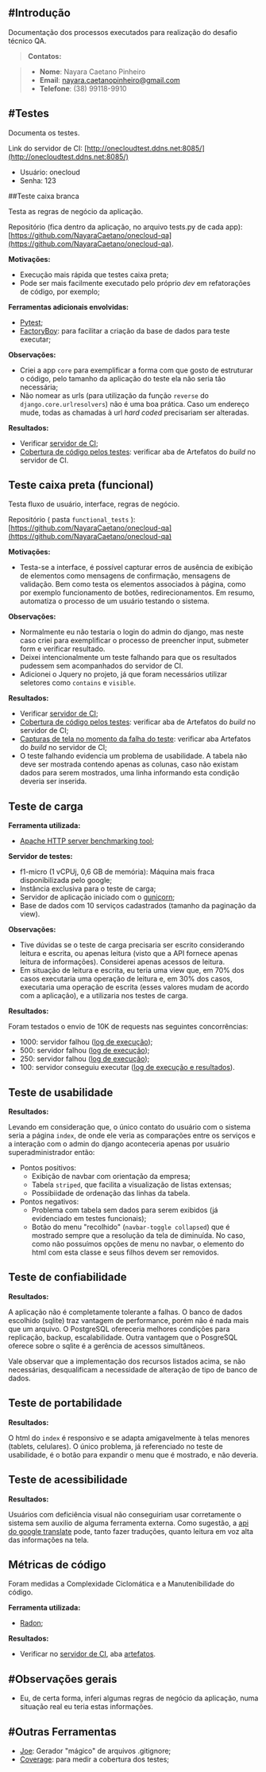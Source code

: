 #Introdução
-------------
Documentação dos processos executados para realização do desafio técnico QA.

> **Contatos:**

>  - **Nome**: Nayara Caetano Pinheiro
>  - **Email**: nayara.caetanopinheiro@gmail.com
>  - **Telefone**: (38) 99118-9910



#Testes
-------------
Documenta os testes.

Link do servidor de CI: [http://onecloudtest.ddns.net:8085/](http://onecloudtest.ddns.net:8085/)

  - Usuário: onecloud
  - Senha: 123


##Teste caixa branca

Testa as regras de negócio da aplicação.

Repositório (fica dentro da aplicação, no arquivo tests.py de cada app): [https://github.com/NayaraCaetano/onecloud-qa](https://github.com/NayaraCaetano/onecloud-qa).

**Motivações:**

  - Execução mais rápida que testes caixa preta;
  - Pode ser mais facilmente executado pelo próprio *dev* em refatorações de código, por exemplo;

**Ferramentas adicionais envolvidas:**

  - [Pytest](http://pytest.org/latest/);
  - [FactoryBoy](https://factoryboy.readthedocs.io/en/latest/): para facilitar a criação da base de dados para teste executar;

**Observações:**

  - Criei a app `core` para exemplificar a forma com que gosto de estruturar o código, pelo tamanho da aplicação do teste ela não seria tão necessária;
  - Não nomear as urls (para utilização da função `reverse` do `django.core.urlresolvers`) não é uma boa prática. Caso um endereço mude, todas as chamadas à url *hard coded* precisariam ser alteradas.

**Resultados:**

  - Verificar [servidor de CI](http://onecloudtest.ddns.net:8085/browse/ON-UN);
  - [Cobertura de código pelos testes](http://onecloudtest.ddns.net:8085/browse/ON-UN-8/artifact/JOB1/HTML-Coverage/index.html): verificar aba de Artefatos do *build* no servidor de CI.


## Teste caixa preta (funcional)

Testa fluxo de usuário, interface, regras de negócio.

Repositório ( pasta `functional_tests` ): [https://github.com/NayaraCaetano/onecloud-qa](https://github.com/NayaraCaetano/onecloud-qa)

**Motivações:**

  - Testa-se a interface, é possível capturar erros de ausência de exibição de elementos como mensagens de confirmação, mensagens de validação. Bem como testa os elementos associados à página, como por exemplo funcionamento de botões, redirecionamentos. Em resumo, automatiza o processo de um usuário testando o sistema.

**Observações:**

 - Normalmente eu não testaria o login do admin do django, mas neste caso criei para exemplificar o processo de preencher input, submeter form e verificar resultado.
 - Deixei intencionalmente um teste falhando para que os resultados pudessem sem acompanhados do servidor de CI.
 - Adicionei o Jquery no projeto, já que foram necessários utilizar seletores como `contains` e `visible`.

**Resultados:**

  - Verificar [servidor de CI](http://onecloudtest.ddns.net:8085/browse/ON-FUN);
  - [Cobertura de código pelos testes](http://onecloudtest.ddns.net:8085/browse/ON-FUN-22/artifact/JOB1/HTML-Coverage/index.html): verificar aba de Artefatos do *build* no servidor de CI;
  - [Capturas de tela no momento da falha do teste](http://onecloudtest.ddns.net:8085/browse/ON-FUN-13/artifact/JOB1/Capturas-de-Tela/Index%20do%20Sistema): verificar aba Artefatos do *build* no servidor de CI;
  - O teste falhando evidencia um problema de usabilidade. A tabela não deve ser mostrada contendo apenas as colunas, caso não existam dados para serem mostrados, uma linha informando esta condição deveria ser inserida.


## Teste de carga

**Ferramenta utilizada:**

  - [Apache HTTP server benchmarking tool](https://httpd.apache.org/docs/2.4/programs/ab.html);

**Servidor de testes:**

  - f1-micro (1 vCPUj, 0,6 GB de memória): Máquina mais fraca disponibilizada pelo google;
  - Instância exclusiva para o teste de carga;
  - Servidor de aplicação iniciado com o [gunicorn](http://gunicorn.org/);
  - Base de dados com 10 serviços cadastrados (tamanho da paginação da view).

**Observações:**

 - Tive dúvidas se o teste de carga precisaria ser escrito considerando leitura e escrita, ou apenas leitura (visto que a API fornece apenas leitura de informações). Considerei apenas acessos de leitura.
 - Em situação de leitura e escrita, eu teria uma view que, em 70% dos casos executaria uma operação de leitura e, em 30% dos casos, executaria uma operação de escrita (esses valores mudam de acordo com a aplicação), e a utilizaria nos testes de carga.

**Resultados:**

 Foram testados o envio de 10K de requests nas seguintes concorrências:

   - 1000: servidor falhou ([log de execução](http://onecloudtest.ddns.net:8085/browse/ON-CAR-11));
   - 500: servidor falhou ([log de execução](http://onecloudtest.ddns.net:8085/browse/ON-CAR-12));
   - 250: servidor falhou ([log de execução](http://onecloudtest.ddns.net:8085/browse/ON-CAR-13));
   - 100: servidor conseguiu executar ([log de execução e resultados](http://onecloudtest.ddns.net:8085/browse/ON-CAR-14/log)).


## Teste de usabilidade

**Resultados:**

 Levando em consideração que, o único contato do usuário com o sistema seria a página `index`, de onde ele veria as comparações entre os serviços e a interação com o admin do django aconteceria apenas por usuário superadministrador então:

   - Pontos positivos:
      * Exibição de navbar com orientação da empresa;
      * Tabela `striped`, que facilita a visualização de listas extensas;
      * Possibiidade de ordenação das linhas da tabela.
   - Pontos negativos:
      * Problema com tabela sem dados para serem exibidos (já evidenciado em testes funcionais);
      * Botão do menu "recolhido" (`navbar-toggle collapsed`) que é mostrado sempre que a resolução da tela de diminuída. No caso, como não possuímos opções de menu no navbar, o elemento do html com esta classe e seus filhos devem ser removidos.


## Teste de confiabilidade

**Resultados:**

 A aplicação não é completamente tolerante a falhas. O banco de dados escolhido (sqlite) traz vantagem de performance, porém não é nada mais que um arquivo. O PostgreSQL ofereceria melhores condições para replicação, backup, escalabilidade. Outra vantagem que o PosgreSQL oferece sobre o sqlite é a gerência de acessos simultâneos.

 Vale observar que a implementação dos recursos listados acima, se não necessárias, desqualificam a necessidade de alteração de tipo de banco de dados.



## Teste de portabilidade

**Resultados:**

 O html do `index` é responsivo e se adapta amigavelmente à telas menores (tablets, celulares). O único problema, já referenciado no teste de usabilidade, é o botão para expandir o menu que é mostrado, e não deveria.



## Teste de acessibilidade

**Resultados:**

 Usuários com deficiência visual não conseguiriam usar corretamente o sistema sem auxilio de alguma ferramenta externa. Como sugestão, a [api do google translate](https://cloud.google.com/translate/docs/) pode, tanto fazer traduções, quanto leitura em voz alta das informações na tela.



## Métricas de código

Foram medidas a Complexidade Ciclomática e a Manutenibilidade do código.

**Ferramenta utilizada:**

  - [Radon](https://pypi.python.org/pypi/radon);

**Resultados:**

   - Verificar no [servidor de CI](http://onecloudtest.ddns.net:8085/browse/ON-MET-2), aba [artefatos](http://onecloudtest.ddns.net:8085/browse/ON-MET-2/artifact/JOB1/Metrics/).



#Observações gerais
-------------
  - Eu, de certa forma, inferi algumas regras de negócio da aplicação, numa situação real eu teria estas informações.


#Outras Ferramentas
-------------
 - [Joe](https://github.com/karan/joe): Gerador "mágico" de arquivos .gitignore;
 - [Coverage](https://coverage.readthedocs.io/en/coverage-4.1/): para medir a cobertura dos testes;
